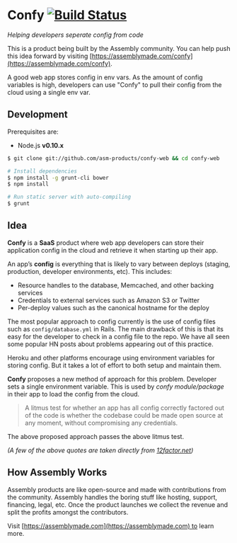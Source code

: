 # Confy [![Build Status](https://travis-ci.org/asm-products/confy.svg)](https://travis-ci.org/asm-products/confy)

_Helping developers seperate config from code_

This is a product being built by the Assembly community. You can help push this idea forward by visiting [https://assemblymade.com/confy](https://assemblymade.com/confy).

A good web app stores config in env vars. As the amount of config variables is high, developers can use "Confy" to pull their config from the cloud using a single env var.

## Development

Prerequisites are:

 * Node.js __v0.10.x__

```bash
$ git clone git://github.com/asm-products/confy-web && cd confy-web

# Install dependencies
$ npm install -g grunt-cli bower
$ npm install

# Run static server with auto-compiling
$ grunt
```

## Idea

**Confy** is a **SaaS** product where web app developers can store their application config in the cloud and retrieve it when starting up their app.

An app’s **config** is everything that is likely to vary between deploys (staging, production, developer environments, etc). This includes:

* Resource handles to the database, Memcached, and other backing services
* Credentials to external services such as Amazon S3 or Twitter
* Per-deploy values such as the canonical hostname for the deploy

The most popular approach to config currently is the use of config files such as `config/database.yml` in Rails. The main drawback of this is that its easy for the developer to check in a config file to the repo. We have all seen some popular HN posts about problems appearing out of this practice.

Heroku and other platforms encourage using environment variables for storing config. But it takes a lot of effort to both setup and maintain them.

**Confy** proposes a new method of approach for this problem. Developer sets a single environment variable. This is used by _confy module/package_ in their app to load the config from the cloud.

> A litmus test for whether an app has all config correctly factored out of the code is whether the codebase could be made open source at any moment, without compromising any credentials.

The above proposed approach passes the above litmus test.

_(A few of the above quotes are taken directly from [12factor.net](http://12factor.net))_

## How Assembly Works

Assembly products are like open-source and made with contributions from the community. Assembly handles the boring stuff like hosting, support, financing, legal, etc. Once the product launches we collect the revenue and split the profits amongst the contributors.

Visit [https://assemblymade.com](https://assemblymade.com) to learn more.
